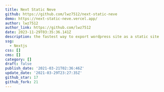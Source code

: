 ```yaml
---
title: Next Static Neve
github: https://github.com/lwz7512/next-static-neve
demo: https://next-static-neve.vercel.app/
author: lwz7512
author_link: https://github.com/lwz7512
date: 2023-11-29T03:35:36.141Z
description: the fastest way to export wordpress site as a static site
ssg:
  - Nextjs
css: []
cms: []
category: []
draft: false
publish_date: '2021-03-21T02:36:46Z'
update_date: '2021-03-29T23:27:35Z'
github_star: 17
github_fork: 21
---
```

